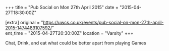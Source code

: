 +++
title = "Pub Social on Mon 27th April 2015"
date = "2015-04-27T18:30:00Z"

[extra]
original = "https://uwcs.co.uk/events/pub-social-on-mon-27th-april-2015-1474489107592/"    
ent_time = "2015-04-27T20:30:00Z"
location = "Varsity"
+++

Chat, Drink, and eat what could be better apart from playing Games

